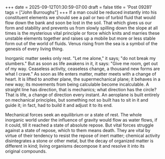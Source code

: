 +++
date = 2025-09-12T01:30:59-07:00
draft = false
title = 'Post 09281'
tags = ["John Burroughs"]
+++
If a man could be reduced instantly into his constituent elements we should see a pail or two of turbid fluid that would flow down the bank and soon be lost in the soil. That which gives us our form and stability and prevents us from slowly spilling down the slope at all times is the mysterious vital principle or force which knits and marries these unstable elements together and raises up a mobile but more or less stable form out of the world of fluids. Venus rising from the sea is a symbol of the genesis of every living thing.

Inorganic matter seeks only rest. "Let me alone," it says; "do not break my slumbers." But as soon as life awakens in it, it says: "Give me room, get out of my way. Ceaseless activity, ceaseless change, a thousand new forms are what I crave." As soon as life enters matter, matter meets with a change of heart. It is lifted to another plane, the supermechanical plane; it behaves in a new way; its movements from being calculable become incalculable. A straight line has direction, that is mechanics; what direction has the circle? That is life, a change of direction every instant. An aeroplane is built entirely on mechanical principles, but something not so built has to sit in it and guide it; in fact, had to build it and adjust it to its end.

Mechanical forces seek an equilibrium or a state of rest. The whole inorganic world under the influence of gravity would flow as water flows, if it could, till it reached a state of absolute repose. But vital forces struggle against a state of repose, which to them means death. They are vital by virtue of their tendency to resist the repose of inert matter; chemical activity disintegrates a stone or other metal, but the decay of organized matter is different in kind; living organisms decompose it and resolve it into its original compounds.
